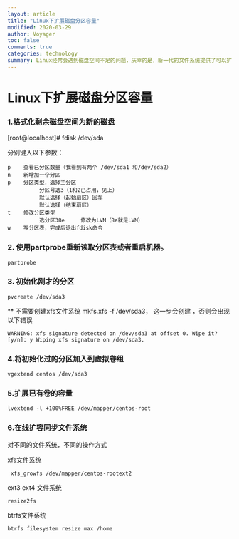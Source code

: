 ```yaml
---
layout: article
title: "Linux下扩展磁盘分区容量"
modified: 2020-03-29 
author: Voyager
toc: false
comments: true
categories: technology
summary: Linux经常会遇到磁盘空间不足的问题，庆幸的是，新一代的文件系统提供了可以扩展空间的能力。
---
```


# Linux下扩展磁盘分区容量



### 1.格式化剩余磁盘空间为新的磁盘

[root@localhost]# fdisk /dev/sda

分别键入以下参数：

```shell
p    查看已分区数量（我看到有两个 /dev/sda1 和/dev/sda2）
n    新增加一个分区
p    分区类型，选择主分区   
          分区号选3（1和2已占用，见上）     
          默认选择（起始扇区）回车     
          默认选择（结束扇区）
t    修改分区类型       
          选分区38e     修改为LVM（8e就是LVM）
w    写分区表，完成后退出fdisk命令
```



### 2. 使用partprobe重新读取分区表或者重启机器。

```shell
partprobe
```

### 3. 初始化刚才的分区

```shell
pvcreate /dev/sda3
```

** 不需要创建xfs文件系统 mkfs.xfs -f /dev/sda3，
这一步会创建 ，否则会出现以下错误

```
WARNING: xfs signature detected on /dev/sda3 at offset 0. Wipe it? [y/n]: y Wiping xfs signature on /dev/sda3.
```

### 4.将初始化过的分区加入到虚拟卷组

```shell
vgextend centos /dev/sda3
```

### 5.扩展已有卷的容量

```
lvextend -l +100%FREE /dev/mapper/centos-root
```

### 6.在线扩容同步文件系统

对不同的文件系统，不同的操作方式

xfs文件系统   

```
 xfs_growfs /dev/mapper/centos-rootext2 
```

ext3 ext4 文件系统    

```
resize2fs 
```

btrfs文件系统 

```
btrfs filesystem resize max /home
```

